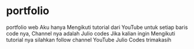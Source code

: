 # portfolio
portfolio web
Aku hanya Mengikuti tutorial dari YouTube untuk setiap baris code nya, Channel nya adalah Julio codes
Jika kalian ingin Mengikuti tutorial nya silahkan follow channel YouTube Julio Codes trimakasih

